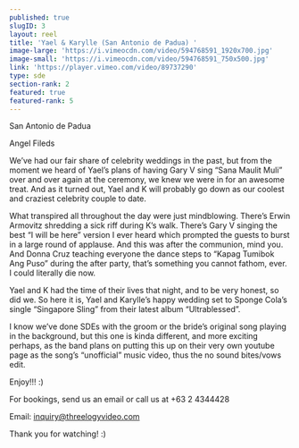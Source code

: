 ```yaml
---
published: true
slugID: 3
layout: reel
title: 'Yael & Karylle (San Antonio de Padua) '
image-large: 'https://i.vimeocdn.com/video/594768591_1920x700.jpg'
image-small: 'https://i.vimeocdn.com/video/594768591_750x500.jpg'
link: 'https://player.vimeo.com/video/89737290'
type: sde
section-rank: 2
featured: true
featured-rank: 5
---
```

San Antonio de Padua

Angel Fileds

We’ve had our fair share of celebrity weddings in the past, but from the moment we heard of Yael’s plans of having Gary V sing “Sana Maulit Muli” over and over again at the ceremony, we knew we were in for an awesome treat. And as it turned out, Yael and K will probably go down as our coolest and craziest celebrity couple to date.

What transpired all throughout the day were just mindblowing. There’s Erwin Armovitz shredding a sick riff during K’s walk. There’s Gary V singing the best “I will be here” version I ever heard which prompted the guests to burst in a large round of applause. And this was after the communion, mind you. And Donna Cruz teaching everyone the dance steps to “Kapag Tumibok Ang Puso” during the after party, that’s something you cannot fathom, ever. I could literally die now.

Yael and K had the time of their lives that night, and to be very honest, so did we. So here it is, Yael and Karylle’s happy wedding set to Sponge Cola’s single “Singapore Sling” from their latest album “Ultrablessed”.

I know we’ve done SDEs with the groom or the bride’s original song playing in the background, but this one is kinda different, and more exciting perhaps, as the band plans on putting this up on their very own youtube page as the song’s “unofficial” music video, thus the no sound bites/vows edit.

Enjoy!!! :)

For bookings, send us an email or call us at +63 2 4344428 

Email: inquiry@threelogyvideo.com

Thank you for watching! :)
